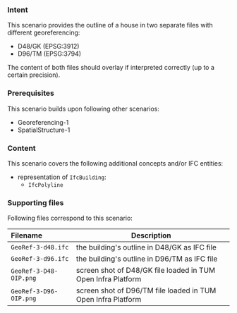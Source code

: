 
### Intent

This scenario provides the outline of a house in two separate files with different georeferencing:

- D48/GK (EPSG:3912)
- D96/TM (EPSG:3794)

The content of both files should overlay if interpreted correctly (up to a certain precision).

### Prerequisites

This scenario builds upon following other scenarios:

- Georeferencing-1
- SpatialStructure-1

### Content

This scenario covers the following additional concepts and/or IFC entities:

- representation of `IfcBuilding`:
    - `IfcPolyline`

### Supporting files

Following files correspond to this scenario:

| Filename                          | Description                               |
|:----------------------------------|-------------------------------------------|
| `GeoRef-3-d48.ifc`                | the building's outline in D48/GK as IFC file         |
| `GeoRef-3-d96.ifc`                | the building's outline in D96/TM as IFC file         |
| `GeoRef-3-D48-OIP.png`            | screen shot of D48/GK file loaded in TUM Open Infra Platform |
| `GeoRef-3-D96-OIP.png`            | screen shot of D96/TM file loaded in TUM Open Infra Platform |
